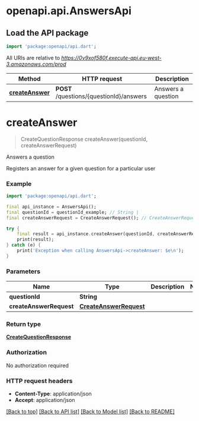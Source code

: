 # openapi.api.AnswersApi

## Load the API package
```dart
import 'package:openapi/api.dart';
```

All URIs are relative to *https://0v9xof580f.execute-api.eu-west-3.amazonaws.com/prod*

Method | HTTP request | Description
------------- | ------------- | -------------
[**createAnswer**](AnswersApi.md#createanswer) | **POST** /questions/{questionId}/answers | Answers a question


# **createAnswer**
> CreateQuestionResponse createAnswer(questionId, createAnswerRequest)

Answers a question

Registers an answer for a given question for a particular user

### Example
```dart
import 'package:openapi/api.dart';

final api_instance = AnswersApi();
final questionId = questionId_example; // String | 
final createAnswerRequest = CreateAnswerRequest(); // CreateAnswerRequest | 

try {
    final result = api_instance.createAnswer(questionId, createAnswerRequest);
    print(result);
} catch (e) {
    print('Exception when calling AnswersApi->createAnswer: $e\n');
}
```

### Parameters

Name | Type | Description  | Notes
------------- | ------------- | ------------- | -------------
 **questionId** | **String**|  | 
 **createAnswerRequest** | [**CreateAnswerRequest**](CreateAnswerRequest.md)|  | 

### Return type

[**CreateQuestionResponse**](CreateQuestionResponse.md)

### Authorization

No authorization required

### HTTP request headers

 - **Content-Type**: application/json
 - **Accept**: application/json

[[Back to top]](#) [[Back to API list]](../README.md#documentation-for-api-endpoints) [[Back to Model list]](../README.md#documentation-for-models) [[Back to README]](../README.md)

